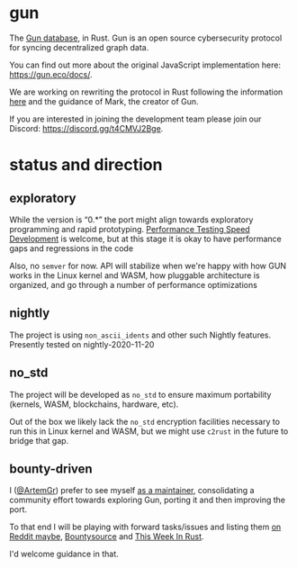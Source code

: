 # gun

The [Gun database](https://github.com/amark/gun), in Rust. Gun is an open source cybersecurity protocol for syncing decentralized graph data. 

You can find out more about the original JavaScript implementation here: https://gun.eco/docs/.

We are working on rewriting the protocol in Rust following the information [here](https://github.com/gundb/port) and the guidance of Mark, the creator of Gun.

If you are interested in joining the development team please join our Discord: https://discord.gg/t4CMVJ2Bge.

# status and direction

## exploratory

While the version is “0.*” the port might align towards exploratory programming and rapid prototyping. [Performance Testing Speed Development](https://youtu.be/BEqH-oZ4UXI) is welcome, but at this stage it is okay to have performance gaps and regressions in the code

Also, no `semver` for now. API will stabilize when we're happy with how GUN works in the Linux kernel and WASM, how pluggable architecture is organized, and go through a number of performance optimizations

## nightly

The project is using `non_ascii_idents` and other such Nightly features. Presently tested on nightly-2020-11-20

## no_std

The project will be developed as `no_std` to ensure maximum portability (kernels, WASM, blockchains, hardware, etc).

Out of the box we likely lack the `no_std` encryption facilities necessary to run this in Linux kernel and WASM, but we might use `c2rust` in the future to bridge that gap.

## bounty-driven

I ([@ArtemGr](https://github.com/ArtemGr)) prefer to see myself [as a maintainer](https://github.com/subdavis/Tusk/issues/11#issuecomment-359661411), consolidating a community effort towards exploring Gun, porting it and then improving the port.

To that end I will be playing with forward tasks/issues and listing them [on Reddit maybe](https://www.reddit.com/r/rust/comments/fm2cbq/bug_bounty_inconsistent_performance/), [Bountysource](https://www.reddit.com/r/rust/comments/k17f0k/this_week_in_rust_366/gdxrh6q/) and [This Week In Rust](https://users.rust-lang.org/t/twir-call-for-participation/4821).

I'd welcome guidance in that.

